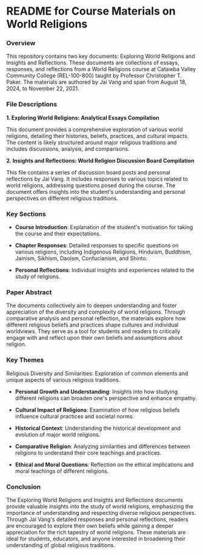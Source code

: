# README for Course Materials on World Religions

### Overview

This repository contains two key documents: Exploring World Religions and Insights and Reflections. These documents are collections of essays, responses, and reflections from a World Religions course at Catawba Valley Community College (REL-100-800) taught by Professor Christopher T. Paker. The materials are authored by Jai Vang and span from August 18, 2024, to November 22, 2021.

### File Descriptions

**1. Exploring World Religions: Analytical Essays Compilation**

This document provides a comprehensive exploration of various world religions, detailing their histories, beliefs, practices, and cultural impacts. The content is likely structured around major religious traditions and includes discussions, analysis, and comparisons.

**2. Insights and Reflections: World Religion Discussion Board Compilation**

This file contains a series of discussion board posts and personal reflections by Jai Vang. It includes responses to various topics related to world religions, addressing questions posed during the course. The document offers insights into the student's understanding and personal perspectives on different religious traditions.

### Key Sections

- **Course Introduction**: Explanation of the student's motivation for taking the course and their expectations.

- **Chapter Responses**: Detailed responses to specific questions on various religions, including Indigenous Religions, Hinduism, Buddhism, Jainism, Sikhism, Daoism, Confucianism, and Shinto.

- **Personal Reflections**: Individual insights and experiences related to the study of religions.

### Paper Abstract

The documents collectively aim to deepen understanding and foster appreciation of the diversity and complexity of world religions. Through comparative analysis and personal reflection, the materials explore how different religious beliefs and practices shape cultures and individual worldviews. They serve as a tool for students and readers to critically engage with and reflect upon their own beliefs and assumptions about religion.

### Key Themes

Religious Diversity and Similarities: Exploration of common elements and unique aspects of various religious traditions.

- **Personal Growth and Understanding**: Insights into how studying different religions can broaden one's perspective and enhance empathy.

- **Cultural Impact of Religions**: Examination of how religious beliefs influence cultural practices and societal norms.

- **Historical Context**: Understanding the historical development and evolution of major world religions.

- **Comparative Religion**: Analyzing similarities and differences between religions to understand their core teachings and practices.

- **Ethical and Moral Questions**: Reflection on the ethical implications and moral teachings of different religions.

### Conclusion

The Exploring World Religions and Insights and Reflections documents provide valuable insights into the study of world religions, emphasizing the importance of understanding and respecting diverse religious perspectives. Through Jai Vang's detailed responses and personal reflections, readers are encouraged to explore their own beliefs while gaining a deeper appreciation for the rich tapestry of world religions. These materials are ideal for students, educators, and anyone interested in broadening their understanding of global religious traditions.
